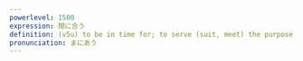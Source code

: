 ```yaml
---
powerlevel: 1500
expression: 間に合う
definition: (v5u) to be in time for; to serve (suit, meet) the purpose; to be good enough; to be enough; (P)
pronunciation: まにあう
---
```

